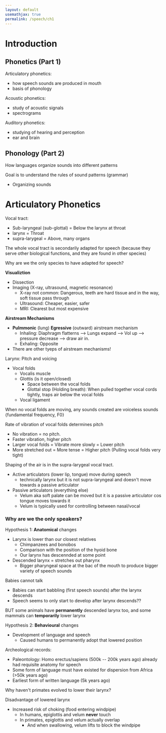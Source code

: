 ```yaml
---
layout: default
usemathjax: true
permalink: /speech/ch1
---
```


# Introduction

## Phonetics (Part 1)

Articulatory phonetics:
- how speech sounds are produced in mouth
- basis of phonology

Acoustic phonetics:
- study of acoustic signals
- spectrograms

Auditory phonetics:
- studying of hearing and perception
- ear and brain

## Phonology (Part 2)

How languages organize sounds into different patterns

Goal is to understand the rules of sound patterns (grammar)

- Organizing sounds

# Articulatory Phonetics

Vocal tract:
- Sub-laryngeal (sub-glottal) = Below the larynx at throat
- larynx = Throat
- supra-larygeal = Above, many organs

The whole vocal tract is secondarily adapted for speech 
(because they serve other biological functions, and they are found in other species)

<div class="question">
Why are we the only species to have adapted for speech?
</div>

**Visualiztion**
- Dissection
- Imaging (X-ray, ultrasound, magnetic resonance)
  - X-ray not common: Dangerous, teeth are hard tissue and in the way, soft tissue pass through
  - Ultrasound: Cheaper, easier, safer
  - MRI: Clearest but most expensive

**Airstream Mechanisms**
- **Pulmmonic** (lung) **Egressive** (outward) airstream mechanism
  - Inhaling: Diaphragm flatterns --> Lungs expand --> Vol up --> pressure decrease --> draw air in.
  - Exhaling: Opposite
- There are other tyeps of airstream mechanisms!

Larynx: Pitch and voicing
- Vocal folds
  - Vocalis muscle
  - Glottis (is it open/closed)
    - Space between the vocal folds
    - Glottal stop (Holding breath): When pulled together vocal cords tightly, traps air below the vocal folds
  - Vocal ligament

When no vocal folds are moving, any sounds created are voiceless sounds
{fundamental frequency, F0}

Rate of vibration of vocal folds determines pitch 
- No vibration = no pitch.
- Faster vibration, higher pitch
- Larger vocal folds = Vibrate more slowly = Lower pitch
- More stretched out = More tense = Higher pitch (Pulling vocal folds very tight)

Shaping of the air is in the supra-larygeal vocal tract.
- Active articulators (lower lip, tongue) move during speech
  - technically larynx but it is not supra-laryngeal and doesn't move towards a passive articulator
- Passive articulators (everything else)
  - Velum aka soft palate can be moved but it is a passive articulator cos tongue moves towards it
  - Velum is typically used for controlling between nasal/vocal

### Why are we the only speakers?

Hypothesis 1: **Anatomical** changes
- Larynx is lower than our closest relatives
  - Chimpanzees and bonobos
  - Comparison with the position of the hyoid bone
  - Our larynx has descennded at some point
- Descended larynx = stretches out pharynx
  - Bigger pharyngeal space at the bac of the mouth to produce bigger variety of speech sounds

Babies cannot talk
- Babies can start babbling (first speech sounds) after the larynx descends
- Speech seems to only start to develop after larynx descends??

BUT some animals have **permanently** descended larynx too,
and some mammals can **temporarily** lower larynx

Hypothesis 2: **Behavioural** changes
- Development of language and speech
  - Caused humans to permanently adopt that lowered position

Archeological records:
- Paleontology: Homo erectus/sapiens (500k -- 200k years ago) already had requisite anatomy for speech
- Some form of language must have existed for dispersion from Africa (>50k years ago)
- Earliest form of written language (5k years ago)

<div class="question">
Why haven't primates evolved to lower their larynx?
</div>

Disadvantage of lowered larynx
- Increased risk of choking (food entering windpipe)
  - In humans, epiglottis and velum **never** touch
  - In primates, epiglottis and velum actually overlap 
    - And when swallowing, velum lifts to block the windpipe
